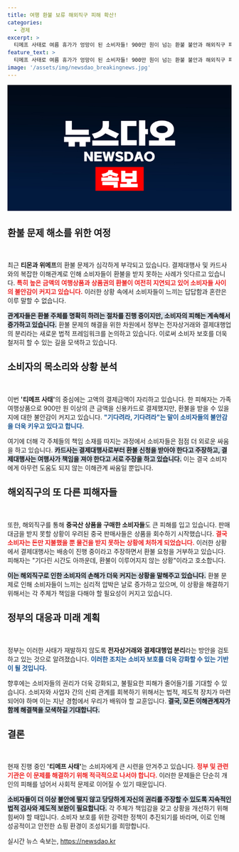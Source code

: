 ```yaml
---
title: 여행 환불 보류 해외직구 피해 확산!
categories:
  - 경제
excerpt: >
  티메프 사태로 여름 휴가가 엉망이 된 소비자들! 900만 원이 넘는 환불 불안과 해외직구 피해가 속출하며 불만이 폭발하고 있습니다. 결제대행사의 책임 공방 속, 그들의 한숨이 깊어만 갑니다. 클릭해 자세한 이야기를 확인하세요!
feature_text: >
  티메프 사태로 여름 휴가가 엉망이 된 소비자들! 900만 원이 넘는 환불 불안과 해외직구 피해가 속출하며 불만이 폭발하고 있습니다. 결제대행사의 책임 공방 속, 그들의 한숨이 깊어만 갑니다. 클릭해 자세한 이야기를 확인하세요!
image: '/assets/img/newsdao_breakingnews.jpg'
---
```


<p><img src="/assets/img/newsdao_breakingnews.jpg" alt="ranknews 속보" /></p>

<h2 data-ke-size="size26">환불 문제 해소를 위한 여정</h2>

<p data-ke-size="size16">&nbsp;</p> 

<p>최근 <strong>티몬과 위메프</strong>의 환불 문제가 심각하게 부각되고 있습니다. 결제대행사 및 카드사와의 복잡한 이해관계로 인해 소비자들이 환불을 받지 못하는 사례가 잇다르고 있습니다. <b><span style="color: #ee2323;">특히 높은 금액의 여행상품과 상품권의 환불이 여전히 지연되고 있어 소비자들 사이의 불안감이 커지고 있습니다.</span></b> 이러한 상황 속에서 소비자들이 느끼는 답답함과 혼란은 이루 말할 수 없습니다. </p>

<p><b><span style="background-color: #21538527;">관계자들은 환불 주체를 명확히 하려는 절차를 진행 중이지만, 소비자의 피해는 계속해서 증가하고 있습니다.</span></b> 환불 문제의 해결을 위한 차원에서 정부는 전자상거래와 결제대행업의 분리라는 새로운 법적 프레임워크를 논의하고 있습니다. 이로써 소비자 보호를 더욱 철저히 할 수 있는 길을 모색하고 있습니다. </p>

<h2 data-ke-size="size26">소비자의 목소리와 상황 분석</h2>

<p data-ke-size="size16">&nbsp;</p>

<p>이번 <strong>'티메프 사태'</strong>의 중심에는 고액의 결제금액이 자리하고 있습니다. 한 피해자는 가족 여행상품으로 900만 원 이상의 큰 금액을 신용카드로 결제했지만, 환불을 받을 수 있을지에 대한 불안감이 커지고 있습니다. <b><span style="color: #1a5490;">"기다려라, 기다려라"는 말이 소비자들의 불안감을 더욱 키우고 있다고 합니다.</span></b> </p>

<p>여기에 더해 각 주체들의 책임 소재를 따지는 과정에서 소비자들은 점점 더 외로운 싸움을 하고 있습니다. <b><span style="background-color: #21538527;">카드사는 결제대행사로부터 환불 신청을 받아야 한다고 주장하고, 결제대행사는 여행사가 책임을 져야 한다고 서로 주장을 하고 있습니다.</span></b> 이는 결국 소비자에게 아무런 도움도 되지 않는 이해관계 싸움일 뿐입니다.</p>

<h2 data-ke-size="size26">해외직구의 또 다른 피해자들</h2>

<p data-ke-size="size16">&nbsp;</p>

<p>또한, 해외직구를 통해 <strong>중국산 상품을 구매한 소비자들</strong>도 큰 피해를 입고 있습니다. 판매대금을 받지 못할 상황이 우려된 중국 판매사들은 상품을 회수하기 시작했습니다. <b><span style="color: #ee2323;">결국 소비자는 돈만 지불했을 뿐 물건을 받지 못하는 상황에 처하게 되었습니다.</span></b> 이러한 상황에서 결제대행사는 배송이 진행 중이라고 주장하면서 환불 요청을 거부하고 있습니다. 피해자는 "기다린 시간도 아까운데, 환불이 이루어지지 않는 상황"이라고 호소합니다.</p>

<p><b><span style="background-color: #21538527;">이는 해외직구로 인한 소비자의 손해가 더욱 커지는 상황을 말해주고 있습니다.</span></b> 환불 문제로 인해 소비자들이 느끼는 심리적 압박은 날로 증가하고 있으며, 이 상황을 해결하기 위해서는 각 주체가 책임을 다해야 할 필요성이 커지고 있습니다.</p>

<h2 data-ke-size="size26">정부의 대응과 미래 계획</h2>

<p data-ke-size="size16">&nbsp;</p>

<p>정부는 이러한 사태가 재발하지 않도록 <strong>전자상거래와 결제대행업 분리</strong>라는 방안을 검토하고 있는 것으로 알려졌습니다. <b><span style="color: #1a5490;">이러한 조치는 소비자 보호를 더욱 강화할 수 있는 기반이 될 것입니다.</span></b> </p>

<p>향후에는 소비자들의 권리가 더욱 강화되고, 불필요한 피해가 줄어들기를 기대할 수 있습니다. 소비자와 사업자 간의 신뢰 관계를 회복하기 위해서는 법적, 제도적 장치가 마련되어야 하며 이는 지난 경험에서 우리가 배워야 할 교훈입니다. <b><span style="background-color: #21538527;">결국, 모든 이해관계자가 함께 해결책을 모색하길 기대합니다.</span></b></p>

<h2 data-ke-size="size26">결론</h2>

<p data-ke-size="size16">&nbsp;</p>

<p>현재 진행 중인 <strong>'티메프 사태'</strong>는 소비자에게 큰 시련을 안겨주고 있습니다. <b><span style="color: #ee2323;">정부 및 관련 기관은 이 문제를 해결하기 위해 적극적으로 나서야 합니다.</span></b> 이러한 문제들은 단순히 개인의 피해를 넘어서 사회적 문제로 이어질 수 있기 때문입니다. </p>

<p><b><span style="background-color: #21538527;">소비자들이 더 이상 불안에 떨지 않고 당당하게 자신의 권리를 주장할 수 있도록 지속적인 법적 검사와 제도적 보완이 필요합니다.</span></b> 각 주체가 책임감을 갖고 상황을 개선하기 위해 힘써야 할 때입니다. 소비자 보호를 위한 강력한 정책이 추진되기를 바라며, 이로 인해 성공적이고 안전한 쇼핑 환경이 조성되기를 희망합니다.</p>
실시간 뉴스 속보는, <a href="https://newsdao.kr" rel="dofollow">https://newsdao.kr</a>


